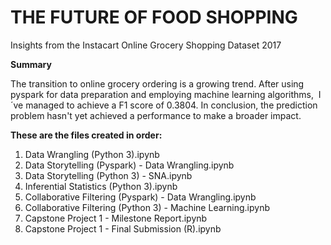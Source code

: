 # THE FUTURE OF FOOD SHOPPING
Insights from the Instacart Online Grocery Shopping Dataset 2017

**Summary**

The transition to online grocery ordering is a growing trend. After using pyspark for data preparation and employing machine learning algorithms,  I´ve managed to achieve a F1 score of 0.3804. In conclusion, the prediction problem hasn't yet achieved a performance to make a broader impact. 

**These are the files created in order:**

1. Data Wrangling (Python 3).ipynb
2. Data Storytelling (Pyspark) - Data Wrangling.ipynb
3. Data Storytelling (Python 3) - SNA.ipynb
4. Inferential Statistics (Python 3).ipynb	
5. Collaborative Filtering (Pyspark) - Data Wrangling.ipynb
6. Collaborative Filtering (Python 3) - Machine Learning.ipynb
7. Capstone Project 1 - Milestone Report.ipynb	
8. Capstone Project 1 - Final Submission (R).ipynb	
